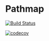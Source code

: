 Pathmap
========

[![Build Status](https://travis-ci.org/codecov/pathmap.svg?branch=master)](https://travis-ci.org/codecov/pathmap)

[![codecov](https://codecov.io/gh/codecov/pathmap/branch/master/graph/badge.svg)](https://codecov.io/gh/codecov/pathmap)
